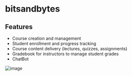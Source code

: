 # bitsandbytes

## Features

- Course creation and management
- Student enrollment and progress tracking
- Course content delivery (lectures, quizzes, assignments)
- Gradebook for instructors to manage student grades
- ChatBot
  
![image](https://github.com/nitikasobti/bitsandbytes/assets/95436363/7a19f304-e1f7-479f-9207-1fdbaa302d9c)
